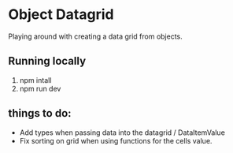 # Object Datagrid
Playing around with creating a data grid from objects.

## Running locally
1. npm intall
2. npm run dev

## things to do:
- Add types when passing data into the datagrid / DataItemValue
- Fix sorting on grid when using functions for the cells value.
